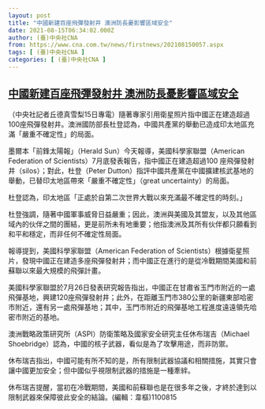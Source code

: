 ```yaml
---
layout: post
title: "中國新建百座飛彈發射井 澳洲防長憂影響區域安全"
date: 2021-08-15T06:34:02.000Z
author: (臺)中央社CNA
from: https://www.cna.com.tw/news/firstnews/202108150057.aspx
tags: [ (臺)中央社CNA ]
categories: [ (臺)中央社CNA ]
---
```

<!--1629009242000-->
[中國新建百座飛彈發射井 澳洲防長憂影響區域安全](https://www.cna.com.tw/news/firstnews/202108150057.aspx)
------

<div>
<div></div><div class="paragraph"><p>（中央社記者丘德真雪梨15日專電）隨著專家引用衛星照片指中國正在建造超過100座飛彈發射井。澳洲國防部長杜登認為，中國共產黨的舉動已造成印太地區充滿「嚴重不確定性」的局面。</p><p>墨爾本「前鋒太陽報」（Herald Sun）今天報導，美國科學家聯盟（American Federation of Scientists）7月底發表報告，指中國正在建造超過100 座飛彈發射井（silos）；對此，杜登（Peter Dutton）指評中國共產黨在中國擴建核武基地的舉動，已替印太地區帶來「嚴重不確定性」（great uncertainty）的局面。</p><p>杜登認為，印太地區「正處於自第二次世界大戰以來充滿最不確定性的時刻。」</p><p>杜登強調，隨著中國軍事威脅日益嚴重；因此，澳洲與美國及其盟友，以及其他區域內的伙伴之間的團結，更是前所未有地重要；他指澳洲及其所有伙伴都只願看到和平和穩定，而非任何不確定性局面。</p><p>報導提到，美國科學家聯盟（American Federation of Scientists）根據衛星照片，發現中國正在建造多座飛彈發射井；而中國正在進行的是從冷戰期間美國和前蘇聯以來最大規模的飛彈計畫。</p><p>美國科學家聯盟於7月26日發表研究報告指出，中國正在甘肅省玉門市附近的一處飛彈基地，興建120座飛彈發射井；此外，在距離玉門市380公里的新疆東部哈密市附近，還有另一處飛彈基地；其中，玉門市附近的飛彈基地工程進度遠遠領先哈密市附近的基地。</p><p>澳洲戰略政策研究所（ASPI）防衛策略及國家安全研究主任休布瑞吉（Michael Shoebridge）認為，中國的核子武器，看似是為了攻擊用途，而非防禦。</p><p>休布瑞吉指出，中國可能有所不知的是，所有限制武器協議和相關措施，其實只會讓中國更加安全；但中國似乎視限制武器的措施是一種牽絆。</p><p>休布瑞吉提醒，當初在冷戰期間，美國和前蘇聯也是在很多年之後，才終於達到以限制武器來保障彼此安全的結論。(編輯：韋樞)1100815</p></div>
</div>
